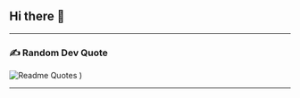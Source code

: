 ## Hi there 👋

<hr/>


<!-- Random Dev Quote -->
### ✍️ Random Dev Quote

![Readme Quotes](https://warayana.com.pe/publicaciones/wp-content/uploads/2024/02/WhatsApp-Image-2024-02-29-at-5.11.27-PM-736x410.jpeg)
)

<hr/>

